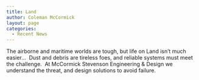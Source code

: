 ```yaml
---
title: Land
author: Coleman McCormick
layout: page
categories:
  - Recent News
---
```

The airborne and maritime worlds are tough, but life on Land isn’t much easier…  Dust and debris are tireless foes, and reliable systems must meet the challenge.  At McCormick Stevenson Engineering & Design we understand the threat, and design solutions to avoid failure.